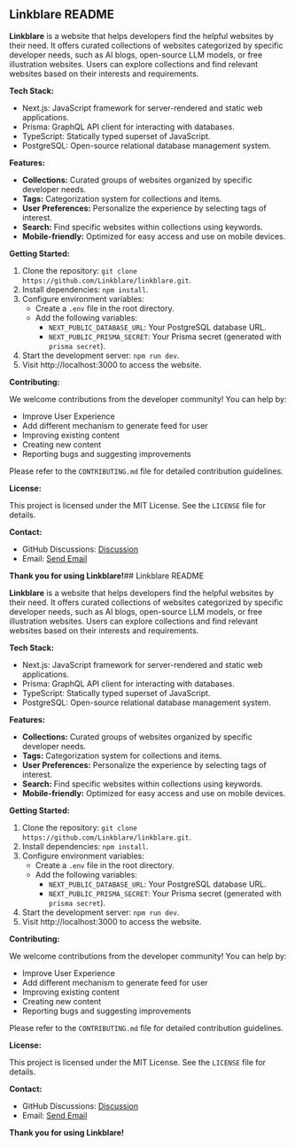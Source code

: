 ## Linkblare README

**Linkblare** is a website that helps developers find the helpful websites by their need. It offers curated collections of websites categorized by specific developer needs, such as AI blogs, open-source LLM models, or free illustration websites. Users can explore collections and find relevant websites based on their interests and requirements.

**Tech Stack:**

* Next.js: JavaScript framework for server-rendered and static web applications.
* Prisma: GraphQL API client for interacting with databases.
* TypeScript: Statically typed superset of JavaScript.
* PostgreSQL: Open-source relational database management system.

**Features:**

* **Collections:** Curated groups of websites organized by specific developer needs.
* **Tags:** Categorization system for collections and items.
* **User Preferences:** Personalize the experience by selecting tags of interest.
* **Search:** Find specific websites within collections using keywords.
* **Mobile-friendly:** Optimized for easy access and use on mobile devices.

**Getting Started:**

1. Clone the repository: `git clone https://github.com/Linkblare/linkblare.git`.
2. Install dependencies: `npm install`.
3. Configure environment variables:
    * Create a `.env` file in the root directory.
    * Add the following variables:
        * `NEXT_PUBLIC_DATABASE_URL`: Your PostgreSQL database URL.
        * `NEXT_PUBLIC_PRISMA_SECRET`: Your Prisma secret (generated with `prisma secret`).
4. Start the development server: `npm run dev`.
5. Visit http://localhost:3000 to access the website.

**Contributing:**

We welcome contributions from the developer community! You can help by:

* Improve User Experience
* Add different mechanism to generate feed for user
* Improving existing content
* Creating new content
* Reporting bugs and suggesting improvements

Please refer to the `CONTRIBUTING.md` file for detailed contribution guidelines.

**License:**

This project is licensed under the MIT License. See the `LICENSE` file for details.

**Contact:**

* GitHub Discussions: [Discussion](https://github.com/orgs/community/discussions/10367)
* Email: [Send Email](shivamsi687@gmail.com)

**Thank you for using Linkblare!**## Linkblare README

**Linkblare** is a website that helps developers find the helpful websites by their need. It offers curated collections of websites categorized by specific developer needs, such as AI blogs, open-source LLM models, or free illustration websites. Users can explore collections and find relevant websites based on their interests and requirements.

**Tech Stack:**

* Next.js: JavaScript framework for server-rendered and static web applications.
* Prisma: GraphQL API client for interacting with databases.
* TypeScript: Statically typed superset of JavaScript.
* PostgreSQL: Open-source relational database management system.

**Features:**

* **Collections:** Curated groups of websites organized by specific developer needs.
* **Tags:** Categorization system for collections and items.
* **User Preferences:** Personalize the experience by selecting tags of interest.
* **Search:** Find specific websites within collections using keywords.
* **Mobile-friendly:** Optimized for easy access and use on mobile devices.

**Getting Started:**

1. Clone the repository: `git clone https://github.com/Linkblare/linkblare.git`.
2. Install dependencies: `npm install`.
3. Configure environment variables:
    * Create a `.env` file in the root directory.
    * Add the following variables:
        * `NEXT_PUBLIC_DATABASE_URL`: Your PostgreSQL database URL.
        * `NEXT_PUBLIC_PRISMA_SECRET`: Your Prisma secret (generated with `prisma secret`).
4. Start the development server: `npm run dev`.
5. Visit http://localhost:3000 to access the website.

**Contributing:**

We welcome contributions from the developer community! You can help by:

* Improve User Experience
* Add different mechanism to generate feed for user
* Improving existing content
* Creating new content
* Reporting bugs and suggesting improvements

Please refer to the `CONTRIBUTING.md` file for detailed contribution guidelines.

**License:**

This project is licensed under the MIT License. See the `LICENSE` file for details.

**Contact:**

* GitHub Discussions: [Discussion](https://github.com/orgs/community/discussions/10367)
* Email: [Send Email](shivamsi687@gmail.com)

**Thank you for using Linkblare!**